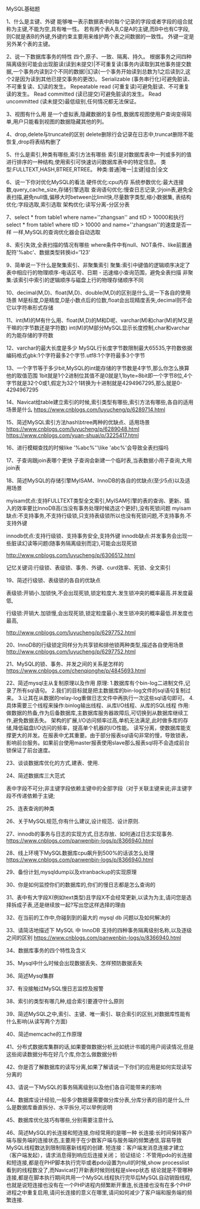 MySQL基础题

1、什么是主键、外键
	能够唯一表示数据表中的每个记录的字段或者字段的组合就称为主键,不能为空,具有唯一性。
	若有两个表A,B,C是A的主键,而B中也有C字段,则C就是表B的外键,外键约束主要用来维护两个表之间数据的一致性。
	外键一定是另外某个表的主键。

2、说一下数据库事务的特性
	四个,原子、一致、隔离、持久。
	根据事务之间四种隔离级别可能会出现脏读(读到未提交)|不可重复读(事务内读取到其他事务提交数据,一个事务内读到2个不同的数据)|幻读(一个事务开始读到总数为1之后读到2,这个2是因为读到其他已提交事务的更改)。
	Serializable (事务串行化)可避免脏读、不可重复读、幻读的发生。
	Repeatable read (可重复读)可避免脏读、不可重复读的发生。
	Read committed (读已提交)可避免脏读的发生。
	Read uncommitted (读未提交)最低级别,任何情况都无法保证。


3、视图有什么用
	是一个虚拟表,隐藏数据的复杂性,数据库视图使用户查询变得简单,用户只能看到视图的数据隐藏其他的列。

4、drop,delete与truncate的区别
	delete删除行会记录在日志中,truncat删除不能恢复,drop将表结构删了

5、什么是索引,种类有哪些,索引方法有哪些
	索引是对数据库表中一列或多列的值进行排序的一种结构,使用索引可快速访问数据库表中的特定信息。
	类型:FULLTEXT,HASH,BTREE,RTREE。
	种类:普通|唯一|主键|组合|全文

6、说一下你对优化MySQL的看法
	硬件优化:cpu内存
	系统参数优化:最大连接数,query_cache_size,存储引擎选取
	查询语句优化:慢查日志记录,少join表,避免全表扫描,避免null值,偏移大时between比limit快,尽量数字类型,缩小数据集,
	表结构优化:字段选取,索引选取
	架构优化:读写分离-分区分表

7、select * from table1 where name=''zhangsan'' and tID > 10000和执行select * from table1 where tID > 10000 and name=''zhangsan''的速度是否一样
	一样,MySQL的查询优化器会自动选取

8、索引失效,全表扫描的情况有哪些
	where条件中有null、NOT条件、like前置通配符'%abc'、数据类型转换id='123'

9、简单说一下什么是聚集索引、非聚集索引
	聚集:索引中键值的逻辑顺序决定了表中相应行的物理顺序-电话区号、日期 - 迅速缩小查询范围，避免全表扫描
	非聚集:该索引中索引的逻辑顺序与磁盘上行的物理存储顺序不同
	
10、decimal(M,D)、float(M,D)、double(M,D)的区别是什么,说一下各自的使用场景
	M是标度,D是精度,D是小数点后的位数,float会出现精度丢失,decimal则不会它以字符串形式存储

11、int(M)的M有什么用、float(M,D)的M和D呢、varchar(M)和char(M)的M又是干嘛的(字节数还是字符数)
	int(M)的M部分MySQL显示长度控制,char和varchar的为能存储的字符数

12、varchar的最大长度是多少
	MySQL行长度字节数限制最大65535,字符数依据编码格式gbk:1个字符最多2个字节.utf8:1个字符最多3个字节

13、一个字节等于多少bit,MySQL的int能存储的字节数是4字节,那么你怎么换算他的取值范围
	1bit就是1个2进制位其值不是0就是1,1byte=8bit即一个字节8位,4个字节就是32个0或1,假定为32个1转换为十进制就是4294967295,那么就是0-4294967295

14、Navicat给table建立索引的时候,索引类型有哪些,索引方法有哪些,各自的适用场景是什么
https://www.cnblogs.com/luyucheng/p/6289714.html

15、简述MySQL索引方法hash\btree两种的优缺点、适用场景
https://www.cnblogs.com/luyucheng/p/6289048.html
https://www.cnblogs.com/yuan-shuai/p/3225417.html

16、进行模糊查找的时候like '%abc%''\like 'abc%'会导致全表扫描吗

17、子查询跟join表哪个更快
	子查询会新建一个临时表,当表数据小用子查询,大用join表

18、简述MySQL的存储引擎MyISAM、InnoDB的各自的优缺点(至少5点)以及适用场景

myisam优点:支持FULLTEXT类型全文索引,MyISAM引擎的表的查询、更新、插入的效率要比InnoDB高(当没有事务处理时候选这个更好),没有死锁问题
myisam缺点:不支持事务,不支持行级锁,只支持表级锁所以也没有死锁问题,不支持事务.不支持外键

innodb优点:支持行级锁、支持事务安全,支持外键
innodb缺点:并发事务会出现一些脏读幻读等问题(随事务隔离级别而定),可能会出现死锁

http://www.cnblogs.com/luyucheng/p/6306512.html

记忆关键词:行级锁、表级锁、事务、外键、curd效率、死锁、全文索引

19、简述行级锁、表级锁的各自的优缺点

表级锁:开销小.加锁快,不会出现死锁,锁定粒度大.发生锁冲突的概率最高.并发度最低,

行级锁:开销大.加锁慢,会出现死锁,锁定粒度最小.发生锁冲突的概率最低.并发度也最高,

http://www.cnblogs.com/luyucheng/p/6297752.html

20、InnoDB的行级锁定同样分为共享锁和排他锁两种类型,描述各自使用场景
http://www.cnblogs.com/luyucheng/p/6297752.html

21、MySQL的锁、事务、并发之间的关系是怎样的
https://www.cnblogs.com/chenqionghe/p/4845693.html

22、简述mysql主从复制原理以及作用
	原理:
	1.数据库有个bin-log二进制文件,记录了所有sql语句。
	2.我们的目标就是把主数据库的bin-log文件的sql语句复制过来。
	3.让其在从数据的relay-log重做日志文件中再执行一次这些sql语句即可。
	4.具体需要三个线程来操作:binlog输出线程、从库I/O线程、从库的SQL线程
	作用:
	做数据的热备,作为后备数据库,主数据库服务器故障后,可切换到从数据库继续工作,避免数据丢失。
	架构的扩展,I/O访问频率过高,单机无法满足,此时做多库的存储,降低磁盘I/O访问的频率，提高单个机器的I/O性能。
	读写分离，使数据库能支撑更大的并发。在报表中尤其重要。由于部分报表sql语句非常的慢，导致锁表，影响前台服务。如果前台使用master报表使用slave那么报表sql将不会造成前台锁保证了前台速度。	

23、谈谈数据库优化的方式,建表、使用.

24、简述数据库三大范式

表中字段不可分;非主键字段依赖主键中的全部字段（对于关联主键来说;非主键字段不传递依赖于主键;


25、连表查询的种类

26、关于MySQL规范,你有什么建议,设计规范、设计原则.

27、innodb的事务与日志的实现方式,日志存放、如何通过日志实现事务.
https://www.cnblogs.com/panwenbin-logs/p/8366940.html

28、线上环境下MySQL数据库cpu飙升到500%的话该怎么处理
https://www.cnblogs.com/panwenbin-logs/p/8366940.html

29、备份计划,mysqldump以及xtranbackup的实现原理

30、你是如何监控你们的数据库的,你们的慢日志都是怎么查询的

31、表中有大字段X(例如text类型)且字段X不会经常更新,以读为为主,请问您是选择拆成子表,还是继续放一起?写出您这样选择的理由

32、在当前的工作中,你碰到到的最大的 mysql db 问题以及如何解决的

33、请简洁地描述下 MySQL 中 InnoDB 支持的四种事务隔离级别名称,以及逐级之间的区别
https://www.cnblogs.com/panwenbin-logs/p/8366940.html

34、数据库事务的四个特性及含义

35、Mysql中什么时候会出现数据丢失、怎样预防数据丢失

36、简述Mysql集群 

37、有没接触过MySQL慢日志监控及报警

38、索引的类型有哪几种,组合索引要遵守什么原则

39、简述MySQL之中,索引、主键、唯一索引、联合索引的区别,对数据库性能有什么影响(从读写两个方面)

40、简述memcache的工作原理

41、分布式数据库集群的话,如果要做数据分析,比如统计书城的用户阅读情况,但是这些阅读数据分布在好几个库,你怎么做数据分析

42、你是否了解数据库的读写分离,如果了解请说一下你们的应用是如何实现读写分离的

43、请说一下MySQL的事务隔离级别以及他们各自可能带来的影响

44、数据库设计经验,一般多少数据量需要做分库分表,分库分表的目的是什么,什么是数据库垂直拆分、水平拆分,可以举例说明

45、数据库优化技巧有哪些,分别需要注意什么

46、简述MySQL的长连接和短连接,你经常用的是哪一种
长连接:长时间保持客户端与服务端的连接状态,主要用于在少数客户端与服务端的频繁通信,容易导致MySQL线程数达到限制阻塞新线程的创建.
短连接：客户端发消息连接才建立（客户端发起），请求消息得到响应后连接关闭；
验证结论：不管用pdo的长连接和短连接,都是在PHP脚本执行完毕或者pdo设置为null的时候,show processlist看到的线程数没了,而Navicat打开新表时候则线程是sleep状态
结论就是不管哪种连接,都是在脚本执行期间共用一个MySQL线程执行完毕后MySQL自动销毁线程,也就是说短连接也没有在一个PHP进程内频繁断开重连,长连接也没有在多个PHP进程之中重复启用,请问长连接的意义在哪里,请问如何减少了客户端和服务端的频繁连接.
